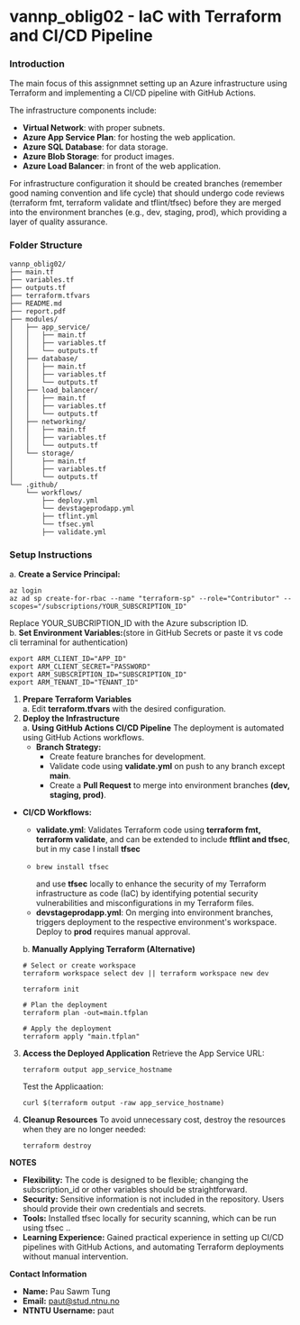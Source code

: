 # vannp_oblig02 - IaC with Terraform and CI/CD Pipeline

### Introduction
The main focus of this assignmnet setting up an Azure infrastructure using Terraform and implementing a CI/CD pipeline with GitHub Actions. 

The infrastructure components include:
- **Virtual Network**: with proper subnets.
- **Azure App Service Plan**: for hosting the web application.
- **Azure SQL Database**: for data storage.
- **Azure Blob Storage**: for product images.
- **Azure Load Balancer**: in front of the web application.

For infrastructure configuration it should be created branches (remember good naming convention and life cycle) that should undergo code reviews (terraform fmt, terraform validate and tflint/tfsec) before they are merged into the environment branches (e.g., dev, staging, prod), which providing a layer of quality assurance.

### Folder Structure
```plaintext
vannp_oblig02/
├── main.tf
├── variables.tf
├── outputs.tf
├── terraform.tfvars
├── README.md
├── report.pdf
├── modules/
│   ├── app_service/
│   │   ├── main.tf
│   │   ├── variables.tf
│   │   └── outputs.tf
│   ├── database/
│   │   ├── main.tf
│   │   ├── variables.tf
│   │   └── outputs.tf
│   ├── load_balancer/
│   │   ├── main.tf
│   │   ├── variables.tf
│   │   └── outputs.tf
│   ├── networking/
│   │   ├── main.tf
│   │   ├── variables.tf
│   │   └── outputs.tf
│   └── storage/
│       ├── main.tf
│       ├── variables.tf
│       └── outputs.tf
└── .github/
    └── workflows/
        ├── deploy.yml
        └── devstageprodapp.yml
        ├── tflint.yml
        └── tfsec.yml
        ├── validate.yml
```


### Setup Instructions

   a. **Create a Service Principal:**
   ```
   az login
   az ad sp create-for-rbac --name "terraform-sp" --role="Contributor" --scopes="/subscriptions/YOUR_SUBSCRIPTION_ID"
   ```
   Replace YOUR_SUBCRIPTION_ID with the Azure subscription ID. <br>
   b. **Set Environment Variables:**(store in GitHub Secrets or paste it vs code cli terraminal for authentication)
   ```
   export ARM_CLIENT_ID="APP_ID"
   export ARM_CLIENT_SECRET="PASSWORD"
   export ARM_SUBSCRIPTION_ID="SUBSCRIPTION_ID"
   export ARM_TENANT_ID="TENANT_ID"
   ```
1. **Prepare Terraform Variables** <br>
   a. Edit **terraform.tfvars** with the desired configuration.
2. **Deploy the Infrastructure** <br>
   a. **Using GitHub Actions CI/CD Pipeline**
   The deployment is automated using GitHub Actions workflows.<br>
   - **Branch Strategy:** <br>
     - Create feature branches for development. <br>
     - Validate code using **validate.yml** on push to any branch except **main**. <br>
     - Create a **Pull Request** to merge into environment branches **(dev, staging, prod)**.<br>
  - **CI/CD Workflows:** <br>
    - **validate.yml**: Validates Terraform code using **terraform fmt, terraform validate**, and can be extended to include **ftflint and tfsec**, but in my case I install **tfsec**
    - ```
      brew install tfsec
      ```
      and use **tfsec** locally to enhance the security of my Terraform infrastructure as code (IaC) by identifying potential security vulnerabilities and misconfigurations in my Terraform files. <br>
    - **devstageprodapp.yml**: On merging into environment branches, triggers deployment to the respective environment's workspace. Deploy to **prod** requires manual approval.<br>

    b. **Manually Applying Terraform (Alternative)**
      ```
      # Select or create workspace
      terraform workspace select dev || terraform workspace new dev
      
      terraform init
      
      # Plan the deployment
      terraform plan -out=main.tfplan
      
      # Apply the deployment
      terraform apply "main.tfplan"
      ```
3. **Access the Deployed Application**
   Retrieve the App Service URL:
   ```
   terraform output app_service_hostname
   ```
   Test the Applicaation:
   ```
   curl $(terraform output -raw app_service_hostname)
   ```
4. **Cleanup Resources**
   To avoid unnecessary cost, destroy the resources when they are no longer needed:
   ```
   terraform destroy
   ```

**NOTES**
- **Flexibility:** The code is designed to be flexible; changing the subscription_id or other variables should be straightforward.<br>
- **Security:** Sensitive information is not included in the repository. Users should provide their own credentials and secrets. <br>
- **Tools:** Installed tfsec locally for security scanning, which can be run using tfsec .. <br>
- **Learning Experience:** Gained practical experience in setting up CI/CD pipelines with GitHub Actions, and automating Terraform deployments without manual intervention.<br>

**Contact Information**
- **Name:** Pau Sawm Tung <br>
- **Email:** paut@stud.ntnu.no <br>
- **NTNTU Username:** paut
